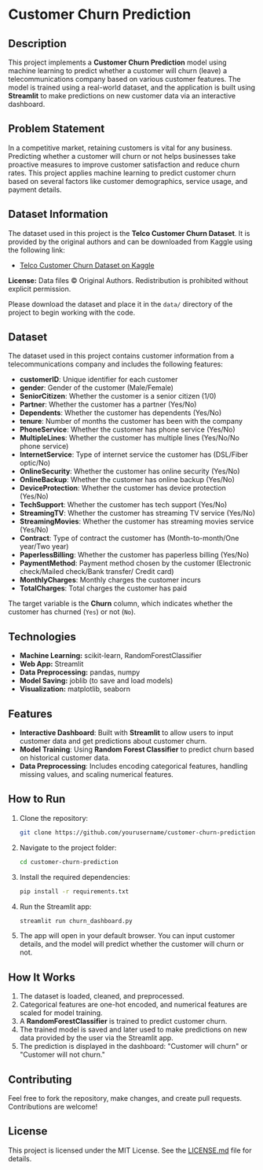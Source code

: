 

# Customer Churn Prediction

## Description

This project implements a **Customer Churn Prediction** model using machine learning to predict whether a customer will churn (leave) a telecommunications company based on various customer features. The model is trained using a real-world dataset, and the application is built using **Streamlit** to make predictions on new customer data via an interactive dashboard.

## Problem Statement

In a competitive market, retaining customers is vital for any business. Predicting whether a customer will churn or not helps businesses take proactive measures to improve customer satisfaction and reduce churn rates. This project applies machine learning to predict customer churn based on several factors like customer demographics, service usage, and payment details.


## Dataset Information

The dataset used in this project is the **Telco Customer Churn Dataset**. It is provided by the original authors and can be downloaded from Kaggle using the following link:

- [Telco Customer Churn Dataset on Kaggle](https://www.kaggle.com/datasets/blastchar/telco-customer-churn)

**License:** Data files © Original Authors. Redistribution is prohibited without explicit permission.

Please download the dataset and place it in the `data/` directory of the project to begin working with the code.



## Dataset


The dataset used in this project contains customer information from a telecommunications company and includes the following features:

- **customerID**: Unique identifier for each customer
- **gender**: Gender of the customer (Male/Female)
- **SeniorCitizen**: Whether the customer is a senior citizen (1/0)
- **Partner**: Whether the customer has a partner (Yes/No)
- **Dependents**: Whether the customer has dependents (Yes/No)
- **tenure**: Number of months the customer has been with the company
- **PhoneService**: Whether the customer has phone service (Yes/No)
- **MultipleLines**: Whether the customer has multiple lines (Yes/No/No phone service)
- **InternetService**: Type of internet service the customer has (DSL/Fiber optic/No)
- **OnlineSecurity**: Whether the customer has online security (Yes/No)
- **OnlineBackup**: Whether the customer has online backup (Yes/No)
- **DeviceProtection**: Whether the customer has device protection (Yes/No)
- **TechSupport**: Whether the customer has tech support (Yes/No)
- **StreamingTV**: Whether the customer has streaming TV service (Yes/No)
- **StreamingMovies**: Whether the customer has streaming movies service (Yes/No)
- **Contract**: Type of contract the customer has (Month-to-month/One year/Two year)
- **PaperlessBilling**: Whether the customer has paperless billing (Yes/No)
- **PaymentMethod**: Payment method chosen by the customer (Electronic check/Mailed check/Bank transfer/ Credit card)
- **MonthlyCharges**: Monthly charges the customer incurs
- **TotalCharges**: Total charges the customer has paid

The target variable is the **Churn** column, which indicates whether the customer has churned (`Yes`) or not (`No`).

## Technologies

- **Machine Learning:** scikit-learn, RandomForestClassifier
- **Web App:** Streamlit
- **Data Preprocessing:** pandas, numpy
- **Model Saving:** joblib (to save and load models)
- **Visualization:** matplotlib, seaborn

## Features

- **Interactive Dashboard**: Built with **Streamlit** to allow users to input customer data and get predictions about customer churn.
- **Model Training**: Using **Random Forest Classifier** to predict churn based on historical customer data.
- **Data Preprocessing**: Includes encoding categorical features, handling missing values, and scaling numerical features.

## How to Run

1. Clone the repository:
    ```bash
    git clone https://github.com/yourusername/customer-churn-prediction.git
    ```

2. Navigate to the project folder:
    ```bash
    cd customer-churn-prediction
    ```

3. Install the required dependencies:
    ```bash
    pip install -r requirements.txt
    ```

4. Run the Streamlit app:
    ```bash
    streamlit run churn_dashboard.py
    ```

5. The app will open in your default browser. You can input customer details, and the model will predict whether the customer will churn or not.

## How It Works

1. The dataset is loaded, cleaned, and preprocessed.
2. Categorical features are one-hot encoded, and numerical features are scaled for model training.
3. A **RandomForestClassifier** is trained to predict customer churn.
4. The trained model is saved and later used to make predictions on new data provided by the user via the Streamlit app.
5. The prediction is displayed in the dashboard: "Customer will churn" or "Customer will not churn."

## Contributing

Feel free to fork the repository, make changes, and create pull requests. Contributions are welcome!

## License

This project is licensed under the MIT License. See the [LICENSE.md](LICENSE.md) file for details.
